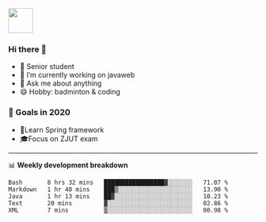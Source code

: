 <img src="https://github.com/egoist/egoist/raw/master/balloon.gif" width="50">

### Hi there 🐏

- 🌱 Senior student
- 🔭 I’m currently working on javaweb
- 💬 Ask me about anything
- 😄 Hobby: badminton & coding

### 🚀 Goals in 2020
+ 🍃Learn Spring framework
+ 🎓Focus on ZJUT exam
-------

📊 **Weekly development breakdown**
<!--START_SECTION:waka-->
```text
Bash       8 hrs 32 mins   █████████████████▓░░░░░░░   71.07 % 
Markdown   1 hr 40 mins    ███▒░░░░░░░░░░░░░░░░░░░░░   13.90 % 
Java       1 hr 13 mins    ██▓░░░░░░░░░░░░░░░░░░░░░░   10.23 % 
Text       20 mins         ▓░░░░░░░░░░░░░░░░░░░░░░░░   02.86 % 
XML        7 mins          ▒░░░░░░░░░░░░░░░░░░░░░░░░   00.98 % 
```
<!--END_SECTION:waka-->
